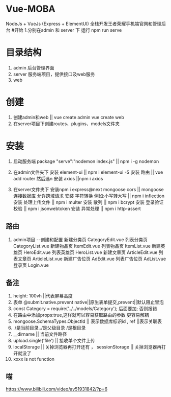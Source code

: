 # Vue-MOBA
NodeJs + VueJs (Express + ElementUI) 全栈开发王者荣耀手机端官网和管理后台
#开始
1.分别在admin 和 server 下 运行 npm run serve 

# 目录结构
1. admin  后台管理界面
2. server 服务端项目，提供接口及web服务
3. web

# 创建 
1. 创建admin和web || vue create admin vue create web
2. 在server项目下创建routes、plugins、models文件夹 

# 安装
1. 启动服务端 package "serve":"nodemon index.js" || npm i -g nodemon
2. 在admin文件夹下 
   安装 element-ui || npm i element-ui -S
   安装 路由 || vue add router 然后选n
   安装 axios ||npm i axios
   
3. 在server文件夹下
   安装npm i express@next mongoose cors   || mongoose 连接数据库 允许跨域请求
   安装 字符转换 例如:小写转大写 || npm i inflection
   安装 处理上传文件 || npm i multer
   安装 散列 || npm i bcrypt
   安装 登录验证校验 || npm i jsonwebtoken
   安装 异常处理 || npm i http-assert
## 路由
1. admin项目
--创建和配置 
新建分类页 CategoryEdit.vue
列表分类页 CategoryList.vue
新建物品页 ItemEdit.vue
列表物品页 ItemList.vue
新建英雄页 HeroEdit.vue
列表英雄页 HeroList.vue
新建文章页 ArticleEdit.vue
列表文章页 ArticleList.vue
新建广告位页 AdEdit.vue
列表广告位页 AdList.vue
登录页 Login.vue
## 备注
1. height: 100vh ||代表屏幕高度
2. 表单 @submit.native.prevent native||原生表单提交,prevent||默认阻止冒泡
3. const Category = require('../../models/Category');  后面要加; 否则报错
4. 在路由中添加props:true,这样就可以容易获取路由的参数 更容易解耦 
5. mongoose.SchemaTypes.ObjectId || 表示数据库标识id , ref ||表示关联表
6. ./是当前目录../是父级目录 /是根目录
7. __dirname || 当前文件路径
8. upload.single('file') || 接收单个文件上传
9. localStorage || 关掉浏览器再打开还有 ， sessionStorage || 关掉浏览器再打开就没了
10. xxxx is not function
## 喵
https://www.bilibili.com/video/av51931842/?p=6